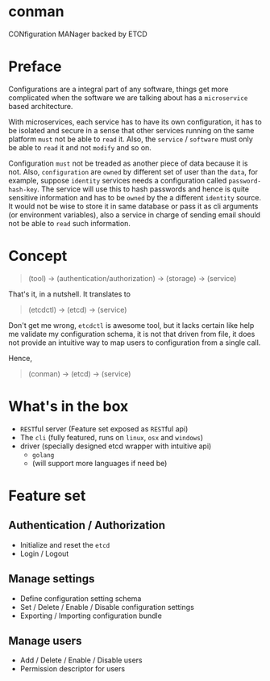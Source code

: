 # conman
CONfiguration MANager backed by ETCD

# Preface
Configurations are a integral part of any software, things get more complicated when the software we are talking about has a `microservice` based architecture.

With microservices, each service has to have its own configuration, it has to be isolated and secure in a sense that other services running on the same platform `must` not be able to `read` it. Also, the `service` / `software` must only be able to `read` it and not `modify` and so on.

Configuration `must` not be treaded as another piece of data because it is not. Also, `configuration` are `owned` by different set of user than the `data`, for example, suppose `identity` services needs a configuration called `password-hash-key`. The service will use this to hash passwords and hence is quite sensitive information and has to be `owned` by the a different `identity` source. It would not be wise to store it in same database or pass it as cli arguments (or environment variables), also a service in charge of sending email should not be able to `read` such information.

# Concept
> (tool) -> (authentication/authorization) -> (storage) -> (service)

That's it, in a nutshell. It translates to

> (etcdctl) -> (etcd) -> (service)

Don't get me wrong, `etcdctl` is awesome tool, but it lacks certain like help me validate my configuration schema, it is not that driven from file, it does not provide an intuitive way to map users to configuration from a single call.

Hence,
> (conman) -> (etcd) -> (service)

# What's in the box
* `REST`ful server (Feature set exposed as `REST`ful api)
* The `cli` (fully featured, runs on `linux`, `osx` and `windows`)
* driver (specially designed etcd wrapper with intuitive api)
  * `golang`
  * (will support more languages if need be)


# Feature set
## Authentication / Authorization
* Initialize and reset the `etcd`
* Login / Logout
## Manage settings
* Define configuration setting schema
* Set / Delete / Enable / Disable configuration settings
* Exporting / Importing configuration bundle
## Manage users
* Add / Delete / Enable / Disable users
* Permission descriptor for users